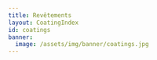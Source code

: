 ```yaml
---
title: Revêtements
layout: CoatingIndex
id: coatings
banner:
  image: /assets/img/banner/coatings.jpg
---
```

